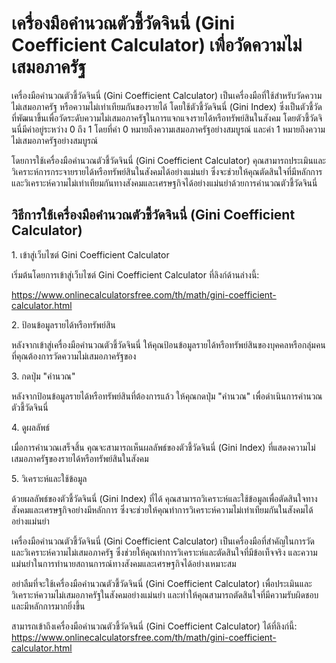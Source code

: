 เครื่องมือคำนวณตัวชี้วัดจินนี่ (Gini Coefficient Calculator) เพื่อวัดความไม่เสมอภาครัฐ
======================================================================================

เครื่องมือคำนวณตัวชี้วัดจินนี่ (Gini Coefficient Calculator) เป็นเครื่องมือที่ใช้สำหรับวัดความไม่เสมอภาครัฐ หรือความไม่เท่าเทียมกันของรายได้ โดยใช้ตัวชี้วัดจินนี่ (Gini Index) ซึ่งเป็นตัวชี้วัดที่พัฒนาขึ้นเพื่อวัดระดับความไม่เสมอภาครัฐในการแจกแจงรายได้หรือทรัพย์สินในสังคม โดยตัวชี้วัดจินนี่มีค่าอยู่ระหว่าง 0 ถึง 1 โดยที่ค่า 0 หมายถึงความเสมอภาครัฐอย่างสมบูรณ์ และค่า 1 หมายถึงความไม่เสมอภาครัฐอย่างสมบูรณ์

โดยการใช้เครื่องมือคำนวณตัวชี้วัดจินนี่ (Gini Coefficient Calculator) คุณสามารถประเมินและวิเคราะห์การกระจายรายได้หรือทรัพย์สินในสังคมได้อย่างแม่นยำ ซึ่งจะช่วยให้คุณตัดสินใจที่มีหลักการและวิเคราะห์ความไม่เท่าเทียมกันทางสังคมและเศรษฐกิจได้อย่างแม่นยำด้วยการคำนวณตัวชี้วัดจินนี่

วิธีการใช้เครื่องมือคำนวณตัวชี้วัดจินนี่ (Gini Coefficient Calculator)
----------------------------------------------------------------------

1\. เข้าสู่เว็บไซต์ Gini Coefficient Calculator

เริ่มต้นโดยการเข้าสู่เว็บไซต์ Gini Coefficient Calculator ที่ลิงก์ด้านล่างนี้:

<https://www.onlinecalculatorsfree.com/th/math/gini-coefficient-calculator.html>

2\. ป้อนข้อมูลรายได้หรือทรัพย์สิน

หลังจากเข้าสู่เครื่องมือคำนวณตัวชี้วัดจินนี่ ให้คุณป้อนข้อมูลรายได้หรือทรัพย์สินของบุคคลหรือกลุ่มคนที่คุณต้องการวัดความไม่เสมอภาครัฐของ

3\. กดปุ่ม "คำนวณ"

หลังจากป้อนข้อมูลรายได้หรือทรัพย์สินที่ต้องการแล้ว ให้คุณกดปุ่ม "คำนวณ" เพื่อดำเนินการคำนวณตัวชี้วัดจินนี่

4\. ดูผลลัพธ์

เมื่อการคำนวณเสร็จสิ้น คุณจะสามารถเห็นผลลัพธ์ของตัวชี้วัดจินนี่ (Gini Index) ที่แสดงความไม่เสมอภาครัฐของรายได้หรือทรัพย์สินในสังคม

5\. วิเคราะห์และใช้ข้อมูล

ด้วยผลลัพธ์ของตัวชี้วัดจินนี่ (Gini Index) ที่ได้ คุณสามารถวิเคราะห์และใช้ข้อมูลเพื่อตัดสินใจทางสังคมและเศรษฐกิจอย่างมีหลักการ ซึ่งจะช่วยให้คุณทำการวิเคราะห์ความไม่เท่าเทียมกันในสังคมได้อย่างแม่นยำ

เครื่องมือคำนวณตัวชี้วัดจินนี่ (Gini Coefficient Calculator) เป็นเครื่องมือที่สำคัญในการวัดและวิเคราะห์ความไม่เสมอภาครัฐ ซึ่งช่วยให้คุณทำการวิเคราะห์และตัดสินใจที่มีข้อเท็จจริง และความแม่นยำในการทำนายสถานการณ์ทางสังคมและเศรษฐกิจได้อย่างเหมาะสม

อย่าลืมที่จะใช้เครื่องมือคำนวณตัวชี้วัดจินนี่ (Gini Coefficient Calculator) เพื่อประเมินและวิเคราะห์ความไม่เสมอภาครัฐในสังคมอย่างแม่นยำ และทำให้คุณสามารถตัดสินใจที่มีความรับผิดชอบและมีหลักการมากยิ่งขึ้น

สามารถเข้าถึงเครื่องมือคำนวณตัวชี้วัดจินนี่ (Gini Coefficient Calculator) ได้ที่ลิงก์นี้: <https://www.onlinecalculatorsfree.com/th/math/gini-coefficient-calculator.html>